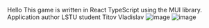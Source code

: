 Hello
This game is written in React TypeScript using the MUI library.
Application author LSTU student Titov Vladislav
![image](https://user-images.githubusercontent.com/100470279/163874804-02b5e744-6c37-4661-96b5-a560ac9082b7.png)
![image](https://user-images.githubusercontent.com/100470279/163874893-a8e1c9c8-5d17-45ec-b57b-ff1d943af576.png)

